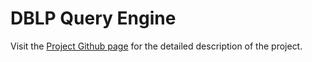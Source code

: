 # DBLP Query Engine

Visit the [Project Github page](https://aksh98.github.io/DBLP-Query-Engine/) for the detailed description of the project.

